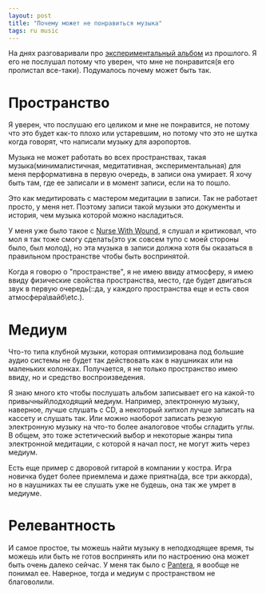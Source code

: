 ```yaml
---
layout: post
title: "Почему может не понравиться музыка"
tags: ru music
---
```

На днях разговаривали про [экспериментальный альбом](https://www.discogs.com/release/5192004-Eberhard-Schoener-Meditation) из прошлого. Я его не послушал потому что уверен, что мне не понравится(я его пролистал все-таки). Подумалось почему может быть так.

<!--more-->
# Пространство
Я уверен, что послушаю его целиком и мне не понравится, не потому что это будет как-то плохо или устаревшим, но потому что это не шутка когда говорят, что написали музыку для аэропортов.

Музыка не может работать во всех пространствах, такая музыка(минималистичная, медитативная, экспериментальная) для меня перформативна в первую очередь, в записи она умирает. Я хочу быть там, где ее записали и в момент записи, если на то пошло.

Это как медитировать с мастером медитации в записи. Так не работает просто, у меня нет. Поэтому записи такой музыки это документы и история, чем музыка которой можно насладиться.

У меня уже было такое с [Nurse With Wound](https://www.discogs.com/artist/26101-Nurse-With-Wound), я слушал и критиковал, что мол я так тоже смогу сделать(это уж совсем тупо с моей стороны было, был молод), но эта музыка в записи должна хотя бы оказаться в правильном пространстве чтобы быть воспринятой.

Когда я говорю о "пространстве", я не имею ввиду атмосферу, я имею ввиду физические свойства пространства, место, где будет двигаться звук в первую очередь(::да, у каждого пространства еще и есть своя атмосфера\вайб\etc.).

# Медиум
Что-то типа клубной музыки, которая оптимизирована под большие аудио системы не будет так действовать как в наушниках или на маленьких колонках. Получается, я не только пространство имею ввиду, но и средство воспроизведения.

Я знаю много кто чтобы послушать альбом записывает его на какой-то привычный\подходящий медиум. Например, электронную музыку, наверное, лучше слушать с CD, а некоторый хипхоп лучше записать на кассету и слушать так. Или можно наоборот записать резкую электронную музыку на что-то более аналоговое чтобы сгладить углы. В общем, это тоже эстетический выбор и некоторые жанры типа электронной медитации, с которой я начал пост, не могут жить через медиум.

Есть еще пример с дворовой гитарой в компании у костра. Игра новичка будет более приемлема и даже приятна(да, все три аккорда), но в наушниках ты ее слушать уже не будешь, она так же умрет в медиуме.

# Релевантность
И самое простое, ты можешь найти музыку в неподходящее время, ты можешь или быть не готов воспринять или по настроению она может быть очень далеко сейчас. У меня так было с [Pantera](https://www.discogs.com/artist/85885-Pantera), я вообще не понимал ее. Наверное, тогда и медиум с пространством не благоволили.

